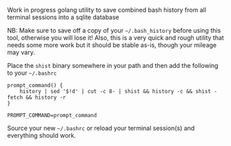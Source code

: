 Work in progress golang utility to save combined bash history from all terminal sessions into a sqlite database

NB: Make sure to save off a copy of your `~/.bash_history` before using this tool, otherwise you will lose it!  Also, this is a very quick and rough utility that needs some more work but it should be stable as-is, though your mileage may vary.

Place the `shist` binary somewhere in your path and then add the following to your `~/.bashrc`

```
prompt_command() {
    history | sed '$!d' | cut -c 8- | shist && history -c && shist -fetch && history -r
}

PROMPT_COMMAND=prompt_command
```

Source your new `~/.bashrc` or reload your terminal session(s) and everything should work.
